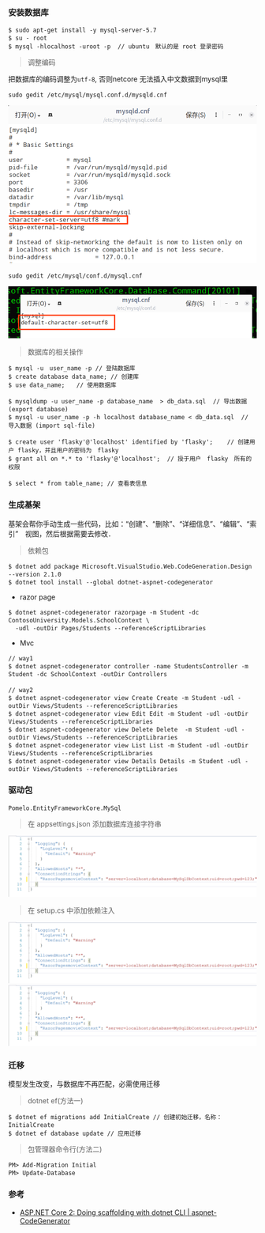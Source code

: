 ### 安装数据库
```
$ sudo apt-get install -y mysql-server-5.7
$ su - root
$ mysql -hlocalhost -uroot -p  // ubuntu　默认的是 root 登录密码
```
> 调整编码　　　　　

把数据库的编码调整为`utf-8`, 否则netcore 无法插入中文数据到mysql里
```
sudo gedit /etc/mysql/mysql.conf.d/mysqld.cnf
```
![](https://github.com/JackLovel/Note/blob/master/DotNet/img/utf_8_mysqld_cnf.png)
```
sudo gedit /etc/mysql/conf.d/mysql.cnf      
```
![](https://github.com/JackLovel/Note/blob/master/DotNet/img/utf_8_mysql_cnf.png)

> 数据库的相关操作
```
$ mysql -u　user_name -p // 登陆数据库
$ create database data_name; // 创建库
$ use data_name;　　// 使用数据库

$ mysqldump -u user_name -p database_name  > db_data.sql  // 导出数据 (export database)
$ mysql -u user_name -p -h localhost database_name < db_data.sql  // 导入数据 (import sql-file)

$ create user 'flasky'@'localhost' identified by 'flasky';    // 创建用户 flasky，并且用户的密码为　flasky
$ grant all on *.* to 'flasky'@'localhost';  // 授于用户　flasky　所有的权限

$ select * from table_name; // 查看表信息
```

### 生成基架
基架会帮你手动生成一些代码，比如：“创建”、“删除”、“详细信息”、“编辑”、“索引”　视图，然后根据需要去修改．
> 依赖包
```
$ dotnet add package Microsoft.VisualStudio.Web.CodeGeneration.Design --version 2.1.0
$ dotnet tool install --global dotnet-aspnet-codegenerator
```
- razor page
```
$ dotnet aspnet-codegenerator razorpage -m Student -dc ContosoUniversity.Models.SchoolContext \
  -udl -outDir Pages/Students --referenceScriptLibraries
```
- Mvc 
```
// way1
$ dotnet aspnet-codegenerator controller -name StudentsController -m Student -dc SchoolContext -outDir Controllers

// way2 
$ dotnet aspnet-codegenerator view Create Create -m Student -udl -outDir Views/Students --referenceScriptLibraries
$ dotnet aspnet-codegenerator view Edit Edit -m Student -udl -outDir Views/Students --referenceScriptLibraries
$ dotnet aspnet-codegenerator view Delete Delete  -m Student -udl -outDir Views/Students --referenceScriptLibraries
$ dotnet aspnet-codegenerator view List List -m Student -udl -outDir Views/Students --referenceScriptLibraries
$ dotnet aspnet-codegenerator view Details Details -m Student -udl -outDir Views/Students --referenceScriptLibraries
```

### 驱动包
```
Pomelo.EntityFrameworkCore.MySql
```
> 在 appsettings.json 添加数据库连接字符串

![](https://github.com/JackLovel/Note/blob/master/DotNet/img/database_connect_string.png)

> 在 setup.cs 中添加依赖注入

![](https://github.com/JackLovel/Note/blob/master/DotNet/img/database_connect_string.png)
![](https://github.com/JackLovel/Note/blob/master/DotNet/img/database_connect_string.png)

### 迁移
模型发生改变，与数据库不再匹配，必需使用迁移

> dotnet ef(方法一)
```
$ dotnet ef migrations add InitialCreate // 创建初始迁移，名称：InitialCreate
$ dotnet ef database update // 应用迁移
```
> 包管理器命令行(方法二)
```
PM> Add-Migration Initial
PM> Update-Database
```

### 参考
- [ASP.NET Core 2: Doing scaffolding with dotnet CLI | aspnet-CodeGenerator](https://gavilan.blog/2018/04/28/asp-net-core-2-doing-scaffolding-with-dotnet-cli-aspnet-codegenerator/)
